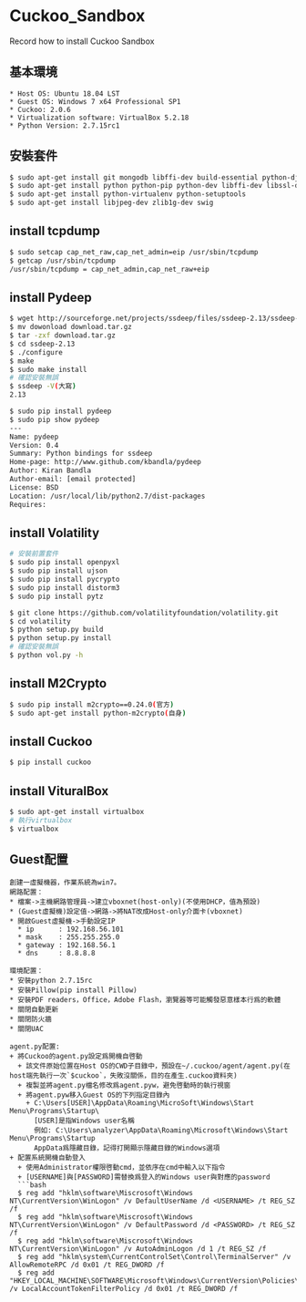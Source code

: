 # Cuckoo_Sandbox
Record how to install Cuckoo Sandbox

## 基本環境
```
* Host OS: Ubuntu 18.04 LST
* Guest OS: Windows 7 x64 Professional SP1
* Cuckoo: 2.0.6
* Virtualization software: VirtualBox 5.2.18
* Python Version: 2.7.15rc1
```
## 安裝套件
```bash
$ sudo apt-get install git mongodb libffi-dev build-essential python-django python python-dev python-pip python-pil python-sqlalchemy python-bson python-dpkt python-jinja2 python-magic python -pymongo python-gridfs python-libvirt python-bottle python-pefile python-chardet tcpdump
$ sudo apt-get install python python-pip python-dev libffi-dev libssl-dev
$ sudo apt-get install python-virtualenv python-setuptools
$ sudo apt-get install libjpeg-dev zlib1g-dev swig
```
## install tcpdump
```bash
$ sudo setcap cap_net_raw,cap_net_admin=eip /usr/sbin/tcpdump
$ getcap /usr/sbin/tcpdump
/usr/sbin/tcpdump = cap_net_admin,cap_net_raw+eip
```
## install Pydeep
```bash
$ wget http://sourceforge.net/projects/ssdeep/files/ssdeep-2.13/ssdeep-2.13.tar.gz/download
$ mv dowonload download.tar.gz
$ tar -zxf download.tar.gz
$ cd ssdeep-2.13
$ ./configure
$ make
$ sudo make install
# 確認安裝無誤
$ ssdeep -V(大寫) 
2.13

$ sudo pip install pydeep
$ sudo pip show pydeep
---
Name: pydeep
Version: 0.4 
Summary: Python bindings for ssdeep
Home-page: http://www.github.com/kbandla/pydeep
Author: Kiran Bandla
Author-email: [email protected]
License: BSD 
Location: /usr/local/lib/python2.7/dist-packages
Requires: 
```
## install Volatility
```bash
# 安裝前置套件
$ sudo pip install openpyxl
$ sudo pip install ujson
$ sudo pip install pycrypto
$ sudo pip install distorm3
$ sudo pip install pytz

$ git clone https://github.com/volatilityfoundation/volatility.git
$ cd volatility
$ python setup.py build
$ python setup.py install
# 確認安裝無誤
$ python vol.py -h
```
## install M2Crypto
```bash
$ sudo pip install m2crypto==0.24.0(官方)
$ sudo apt-get install python-m2crypto(自身)
```
## install Cuckoo
```bash
$ pip install cuckoo
```
## install VituralBox
```bash
$ sudo apt-get install virtualbox
# 執行virtualbox
$ virtualbox
```
## Guest配置
```
創建一虛擬機器，作業系統為win7。
網路配置：
* 檔案->主機網路管理員->建立vboxnet(host-only)(不使用DHCP，值為預設)
* (Guest虛擬機)設定值->網路->將NAT改成Host-only介面卡(vboxnet)
* 開啟Guest虛擬機->手動設定IP
  * ip      : 192.168.56.101
  * mask    : 255.255.255.0
  * gateway : 192.168.56.1
  * dns     : 8.8.8.8
  
環境配置：
* 安裝python 2.7.15rc
* 安裝Pillow(pip install Pillow)
* 安裝PDF readers，Office，Adobe Flash，瀏覽器等可能觸發惡意樣本行爲的軟體
* 關閉自動更新
* 關閉防火牆
* 關閉UAC

agent.py配置:
+ 將Cuckoo的agent.py設定爲開機自啓動
  + 該文件原始位置在Host OS的CWD子目錄中，預設在~/.cuckoo/agent/agent.py(在host端先執行一次`$cuckoo`，失敗沒關係，目的在產生.cuckoo資料夾)
  + 複製並將agent.py檔名修改爲agent.pyw，避免啓動時的執行視窗
  + 將agent.pyw移入Guest OS的下列指定目錄內
    + C:\Users[USER]\AppData\Roaming\MicroSoft\Windows\Start Menu\Programs\Startup\
      [USER]是指Windows user名稱
      例如: C:\Users\analyzer\AppData\Roaming\Microsoft\Windows\Start Menu\Programs\Startup
      AppData爲隱藏目錄，記得打開顯示隱藏目錄的Windows選項
+ 配置系統開機自動登入
  + 使用Administrator權限啓動cmd，並依序在cmd中輸入以下指令
  + [USERNAME]與[PASSWORD]需替換爲登入的Windows user與對應的password
  ```bash
  $ reg add "hklm\software\Miscrosoft\Windows NT\CurrentVersion\WinLogon" /v DefaultUserName /d <USERNAME> /t REG_SZ /f
  $ reg add "hklm\software\Miscrosoft\Windows NT\CurrentVersion\WinLogon" /v DefaultPassword /d <PASSWORD> /t REG_SZ /f
  $ reg add "hklm\software\Miscrosoft\Windows NT\CurrentVersion\WinLogon" /v AutoAdminLogon /d 1 /t REG_SZ /f
  $ reg add "hklm\system\CurrentControlSet\Control\TerminalServer" /v AllowRemoteRPC /d 0x01 /t REG_DWORD /f
  $ reg add "HKEY_LOCAL_MACHINE\SOFTWARE\Microsoft\Windows\CurrentVersion\Policies\System" /v LocalAccountTokenFilterPolicy /d 0x01 /t REG_DWORD /f
  ```
```

